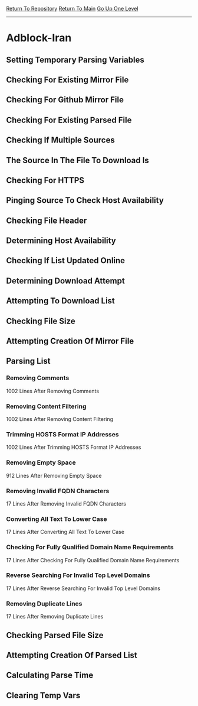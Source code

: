 [Return To Repository](https://github.com/deathbybandaid/piholeparser/)
[Return To Main](https://github.com/deathbybandaid/piholeparser/blob/master/RecentRunLogs/Mainlog.md)
[Go Up One Level](https://github.com/deathbybandaid/piholeparser/blob/master/RecentRunLogs/TopLevelScripts/30-Processing-External-Blacklists.md)
____________________________________
# Adblock-Iran
## Setting Temporary Parsing Variables
## Checking For Existing Mirror File
## Checking For Github Mirror File
## Checking For Existing Parsed File
## Checking If Multiple Sources
## The Source In The File To Download Is
## Checking For HTTPS
## Pinging Source To Check Host Availability
## Checking File Header
## Determining Host Availability
## Checking If List Updated Online
## Determining Download Attempt
## Attempting To Download List
## Checking File Size
## Attempting Creation Of Mirror File
## Parsing List
### Removing Comments
1002 Lines After Removing Comments
### Removing Content Filtering
1002 Lines After Removing Content Filtering
### Trimming HOSTS Format IP Addresses
1002 Lines After Trimming HOSTS Format IP Addresses
### Removing Empty Space
912 Lines After Removing Empty Space
### Removing Invalid FQDN Characters
17 Lines After Removing Invalid FQDN Characters
### Converting All Text To Lower Case
17 Lines After Converting All Text To Lower Case
### Checking For Fully Qualified Domain Name Requirements
17 Lines After Checking For Fully Qualified Domain Name Requirements
### Reverse Searching For Invalid Top Level Domains
17 Lines After Reverse Searching For Invalid Top Level Domains
### Removing Duplicate Lines
17 Lines After Removing Duplicate Lines
## Checking Parsed File Size
## Attempting Creation Of Parsed List
## Calculating Parse Time
## Clearing Temp Vars
